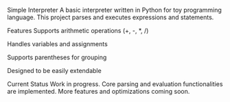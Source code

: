 Simple Interpreter
A basic interpreter written in Python for toy programming language. This project parses and executes expressions and statements.

Features
Supports arithmetic operations (+, -, *, /)

Handles variables and assignments

Supports parentheses for grouping

Designed to be easily extendable

Current Status
Work in progress. Core parsing and evaluation functionalities are implemented. More features and optimizations coming soon.
